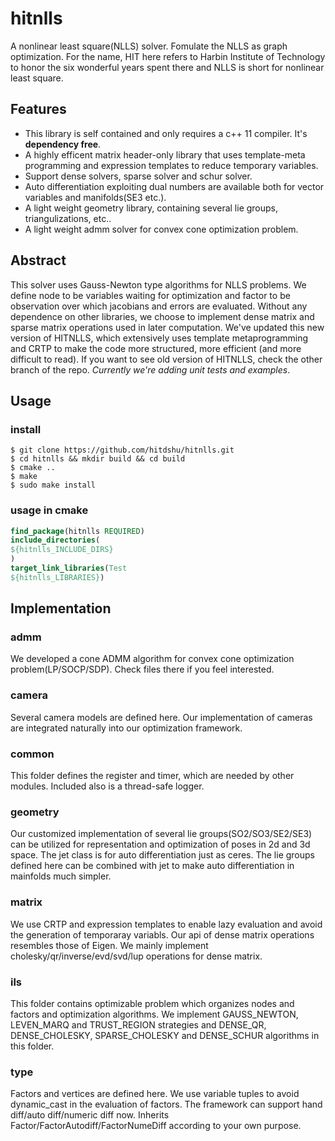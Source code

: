 # hitnlls
A nonlinear least square(NLLS) solver. Fomulate the NLLS as graph optimization. For the name, HIT here refers to Harbin Institute of Technology to honor the six wonderful years spent there and NLLS is short for nonlinear least square. 

## Features
- This library is self contained and only requires a c++ 11 compiler. It's **dependency free**.
- A highly efficent matrix header-only library that uses template-meta programming and expression templates to reduce temporary variables.
- Support dense solvers, sparse solver and schur solver.
- Auto differentiation exploiting dual numbers are available both for vector variables and manifolds(SE3 etc.). 
- A light weight geometry library, containing several lie groups, triangulizations, etc..
- A light weight admm solver for convex cone optimization problem.

## Abstract
This solver uses Gauss-Newton type algorithms for NLLS problems. We define node to be variables waiting for optimization and factor to be observation over which jacobians and errors are evaluated. Without any dependence on other libraries, we choose to implement dense matrix and sparse matrix operations used in later computation. We've updated this new version of HITNLLS, which extensively uses template metaprogramming and CRTP to make the code more structured, more efficient (and more difficult to read). If you want to see old version of HITNLLS, check the other branch of the repo. *Currently we're adding unit tests and examples*.

## Usage

### install
```terminal
$ git clone https://github.com/hitdshu/hitnlls.git
$ cd hitnlls && mkdir build && cd build
$ cmake ..
$ make
$ sudo make install
```

### usage in cmake
```cmake
find_package(hitnlls REQUIRED)
include_directories(
${hitnlls_INCLUDE_DIRS}
)
target_link_libraries(Test 
${hitnlls_LIBRARIES})
```

## Implementation

### admm
We developed a cone ADMM algorithm for convex cone optimization problem(LP/SOCP/SDP). Check files there if you feel interested.

### camera
Several camera models are defined here. Our implementation of cameras are integrated naturally into our optimization framework.

### common
This folder defines the register and timer, which are needed by other modules. Included also is a thread-safe logger.

### geometry
Our customized implementation of several lie groups(SO2/SO3/SE2/SE3) can be utilized for representation and optimization of poses in 2d and 3d space. The jet class is for auto differentiation just as ceres. The lie groups defined here can be combined with jet to make auto differentiation in mainfolds much simpler.

### matrix
We use CRTP and expression templates to enable lazy evaluation and avoid the generation of temporaray variabls. Our api of dense matrix operations resembles those of Eigen. We mainly implement cholesky/qr/inverse/evd/svd/lup operations for dense matrix. 

### ils
This folder contains optimizable problem which organizes nodes and factors and optimization algorithms. We implement GAUSS_NEWTON, LEVEN_MARQ and TRUST_REGION strategies and DENSE_QR, DENSE_CHOLESKY, SPARSE_CHOLESKY and DENSE_SCHUR algorithms in this folder.

### type
Factors and vertices are defined here. We use variable tuples to avoid dynamic_cast in the evaluation of factors. The framework can support hand diff/auto diff/numeric diff now. Inherits Factor/FactorAutodiff/FactorNumeDiff according to your own purpose.
